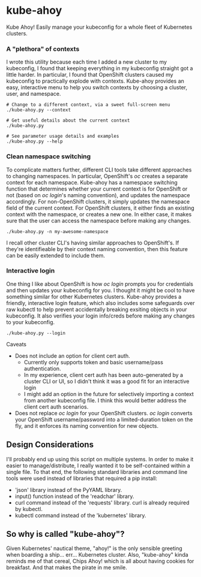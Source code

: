# kube-ahoy
Kube Ahoy! Easily manage your kubeconfig for a whole fleet of Kubernetes clusters.

### A "plethora" of contexts
I wrote this utility because each time I added a new cluster to my kubeconfig, I found that keeping everything in my kubeconfig straight got a little harder. In particular, I found that OpenShift clusters caused my kubeconfig to practically explode with contexts. Kube-ahoy provides an easy, interactive menu to help you switch contexts by choosing a cluster, user, and namespace.

```
# Change to a different context, via a sweet full-screen menu
./kube-ahoy.py --context

# Get useful details about the current context
./kube-ahoy.py

# See parameter usage details and examples
./kube-ahoy.py --help
```

### Clean namespace switching
To complicate matters further, different CLI tools take different approaches to changing namespaces. In particular, OpenShift's *oc* creates a separate context for each namespace. Kube-ahoy has a namespace switching function that determines whether your current context is for OpenShift or not (based on *oc login*'s naming convention), and updates the namespace accordingly. For non-OpenShift clusters, it simply updates the namespace field of the current context. For OpenShift clusters, it either finds an existing context with the namespace, or creates a new one. In either case, it makes sure that the user can access the namespace before making any changes.

```
./kube-ahoy.py -n my-awesome-namespace
```

I recall other cluster CLI's having similar approaches to OpenShift's. If they're identifieable by their context naming convention, then this feature can be easily extended to include them.

### Interactive login
One thing I like about OpenShift is how *oc login* prompts you for credentials and then updates your kubeconfig for you. I thought it might be cool to have something similar for other Kubernetes clusters. Kube-ahoy provides a friendly, interactive login feature, which also includes some safeguards over raw kubectl to help prevent accidentally breaking exsiting objects in your kubeconfig.  It also verifies your login info/creds before making any changes to your kubeconfig.

```
./kube-ahoy.py --login
```

Caveats
- Does not include an option for client cert auth. 
  - Currently only supports token and basic username/pass authentication.
  - In my experience, client cert auth has been auto-generated by a cluster CLI or UI, so I didn't think it was a good fit for an interactive login 
  - I might add an option in the future for selectively importing a context from another kubeconfig file. I think this would better address the client cert auth scenarios.
- Does not replace *oc login* for your OpenShift clusters. *oc login* converts your OpenShift username/password into a limited-duration token on the fly, and it enforces its naming convention for new objects.

## Design Considerations
I'll probably end up using this script on multiple systems.  In order to make it easier to manage/distribute, I really wanted it to be self-contained within a single file.  To that end, the following standard libraries and command line tools were used instead of libraries that required a pip install:

- 'json' library instead of the PyYAML library.
- input() function instead of the 'readchar' library.
- curl command instead of the 'requests' library. curl is already required by kubectl.
- kubectl command instead of the 'kubernetes' library.

## So why is called "kube-ahoy"?
Given Kubernetes' nautical theme, "ahoy!" is the only sensible greeting when boarding a ship... err... Kubernetes cluster.  Also, "kube-ahoy" kinda reminds me of that cereal, Chips Ahoy! which is all about having cookies for breakfast. And that makes the pirate in me smile.